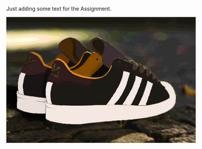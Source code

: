 Just adding some text for the Assignment.

![](https://github.com/Bloomfield-FA16-CAT238/FirstRepo-RafiqueRoberts/blob/master/assests/superstar.jpg)
